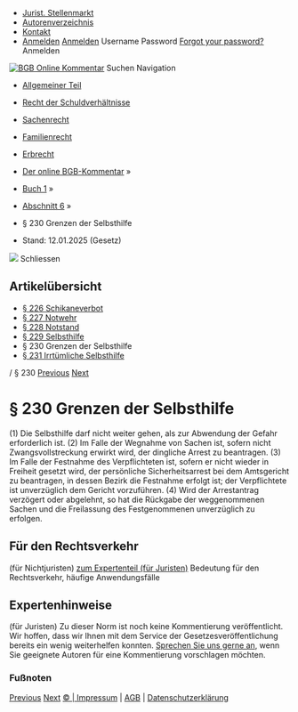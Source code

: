   * [Jurist. Stellenmarkt](https://bgb.kommentar.de/Buch-1/Abschnitt-6/</job-board> "Jurist. Stellenmarkt")
  * [Autorenverzeichnis](https://bgb.kommentar.de/Buch-1/Abschnitt-6/</Autorenverzeichnis> "Autorenverzeichnis")
  * [Kontakt](https://bgb.kommentar.de/Buch-1/Abschnitt-6/</Kontakt>)
  * [Anmelden](https://bgb.kommentar.de/Buch-1/Abschnitt-6/<#login> "show login form") [Anmelden](https://bgb.kommentar.de/Buch-1/Abschnitt-6/<#> "hide login form") Username Password
[Forgot your password?](https://bgb.kommentar.de/Buch-1/Abschnitt-6/</user/forgotpassword>) Anmelden 


[![BGB Online Kommentar](https://bgb.kommentar.de/extension/bgb/design/bgb/images/logo.png)](https://bgb.kommentar.de/Buch-1/Abschnitt-6/</> "BGB Online Kommentar")
Suchen
Navigation
  * [Allgemeiner Teil](https://bgb.kommentar.de/Buch-1/Abschnitt-6/</Buch-1>)
  * [Recht der Schuldverhältnisse](https://bgb.kommentar.de/Buch-1/Abschnitt-6/</Buch-2>)
  * [Sachenrecht](https://bgb.kommentar.de/Buch-1/Abschnitt-6/</Buch-3>)
  * [Familienrecht](https://bgb.kommentar.de/Buch-1/Abschnitt-6/</Buch-4>)
  * [Erbrecht](https://bgb.kommentar.de/Buch-1/Abschnitt-6/</Buch-5>)


  * [Der online BGB-Kommentar](https://bgb.kommentar.de/Buch-1/Abschnitt-6/</>) »
  * [Buch 1](https://bgb.kommentar.de/Buch-1/Abschnitt-6/</Buch-1>) »
  * [Abschnitt 6](https://bgb.kommentar.de/Buch-1/Abschnitt-6/</Buch-1/Abschnitt-6>) »
  * § 230 Grenzen der Selbsthilfe 
  * Stand: 12.01.2025 (Gesetz) 


![](https://vg01.met.vgwort.de/na/1c9909529ead4f509072c06d9081a7d5)
Schliessen 
## Artikelübersicht
  * [ § 226 Schikaneverbot ](https://bgb.kommentar.de/Buch-1/Abschnitt-6/</Buch-1/Abschnitt-6/Schikaneverbot>)
  * [ § 227 Notwehr ](https://bgb.kommentar.de/Buch-1/Abschnitt-6/</Buch-1/Abschnitt-6/Notwehr>)
  * [ § 228 Notstand ](https://bgb.kommentar.de/Buch-1/Abschnitt-6/</Buch-1/Abschnitt-6/Notstand>)
  * [ § 229 Selbsthilfe ](https://bgb.kommentar.de/Buch-1/Abschnitt-6/</Buch-1/Abschnitt-6/Selbsthilfe>)
  * § 230 Grenzen der Selbsthilfe 
  * [ § 231 Irrtümliche Selbsthilfe ](https://bgb.kommentar.de/Buch-1/Abschnitt-6/</Buch-1/Abschnitt-6/Irrtuemliche-Selbsthilfe>)


/ § 230 
[Previous](https://bgb.kommentar.de/Buch-1/Abschnitt-6/</Buch-1/Abschnitt-6/Selbsthilfe> "§ 229 Selbsthilfe") [Next](https://bgb.kommentar.de/Buch-1/Abschnitt-6/</Buch-1/Abschnitt-6/Irrtuemliche-Selbsthilfe> "§ 231 Irrtümliche Selbsthilfe")
# § 230 Grenzen der Selbsthilfe
(1) Die Selbsthilfe darf nicht weiter gehen, als zur Abwendung der Gefahr erforderlich ist.
(2) Im Falle der Wegnahme von Sachen ist, sofern nicht Zwangsvollstreckung erwirkt wird, der dingliche Arrest zu beantragen.
(3) Im Falle der Festnahme des Verpflichteten ist, sofern er nicht wieder in Freiheit gesetzt wird, der persönliche Sicherheitsarrest bei dem Amtsgericht zu beantragen, in dessen Bezirk die Festnahme erfolgt ist; der Verpflichtete ist unverzüglich dem Gericht vorzuführen.
(4) Wird der Arrestantrag verzögert oder abgelehnt, so hat die Rückgabe der weggenommenen Sachen und die Freilassung des Festgenommenen unverzüglich zu erfolgen.
## Für den Rechtsverkehr 
(für Nichtjuristen)
[zum Expertenteil (für Juristen)](https://bgb.kommentar.de/Buch-1/Abschnitt-6/<#expertenhinweise>)
Bedeutung für den Rechtsverkehr, häufige Anwendungsfälle
## Expertenhinweise
(für Juristen)
Zu dieser Norm ist noch keine Kommentierung veröffentlicht. Wir hoffen, dass wir Ihnen mit dem Service der Gesetzesveröffentlichung bereits ein wenig weiterhelfen konnten. [Sprechen Sie uns gerne an](https://bgb.kommentar.de/Buch-1/Abschnitt-6/</Kontakt>), wenn Sie geeignete Autoren für eine Kommentierung vorschlagen möchten. 
### Fußnoten
[Previous](https://bgb.kommentar.de/Buch-1/Abschnitt-6/</Buch-1/Abschnitt-6/Selbsthilfe> "§ 229 Selbsthilfe") [Next](https://bgb.kommentar.de/Buch-1/Abschnitt-6/</Buch-1/Abschnitt-6/Irrtuemliche-Selbsthilfe> "§ 231 Irrtümliche Selbsthilfe")
[© | Impressum](https://bgb.kommentar.de/Buch-1/Abschnitt-6/</Kontakt>) | [AGB](https://bgb.kommentar.de/Buch-1/Abschnitt-6/</AGB>) | [Datenschutzerklärung](https://bgb.kommentar.de/Buch-1/Abschnitt-6/</Datenschutzerklaerung-fuer-Leser>)
